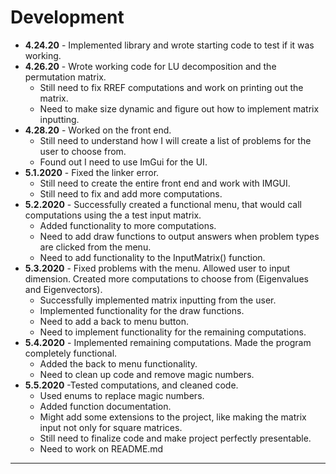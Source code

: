 # Development
- **4.24.20** - Implemented library and wrote starting code to test if it was working.
- **4.26.20** - Wrote working code for LU decomposition and the permutation matrix.
    - Still need to fix RREF computations and work on printing out the matrix. 
    - Need to make size dynamic and figure out how to implement matrix inputting.
- **4.28.20** - Worked on the front end.
    - Still need to understand how I will create a list of problems for the user to choose from. 
    - Found out I need to use ImGui for the UI.
- **5.1.2020** - Fixed the linker error.
    - Still need to create the entire front end and work with IMGUI.
    - Still need to fix and add more computations.
- **5.2.2020** - Successfully created a functional menu, that would call computations using the a test input matrix.
    - Added functionality to more computations.
    - Need to add draw functions to output answers when problem types are clicked from the menu.
    - Need to add functionality to the InputMatrix() function.
- **5.3.2020** - Fixed problems with the menu. Allowed user to input dimension. Created more computations to choose from (Eigenvalues and Eigenvectors).
    - Successfully implemented matrix inputting from the user.
    - Implemented functionality for the draw functions.
    - Need to add a back to menu button.
    - Need to implement functionality for the remaining computations.
- **5.4.2020** - Implemented remaining computations. Made the program completely functional.
    - Added the back to menu functionality.
    - Need to clean up code and remove magic numbers.
- **5.5.2020** -Tested computations, and cleaned code. 
    - Used enums to replace magic numbers. 
    - Added function documentation.
    - Might add some extensions to the project, like making the matrix input not only for square matrices.
    - Still need to finalize code and make project perfectly presentable.
    - Need to work on README.md        
                 


---
